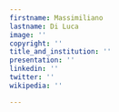 ```yaml
---
firstname: Massimiliano
lastname: Di Luca
image: ''
copyright: ''
title_and_institution: ''
presentation: ''
linkedin: ''
twitter: ''
wikipedia: ''

---
```

